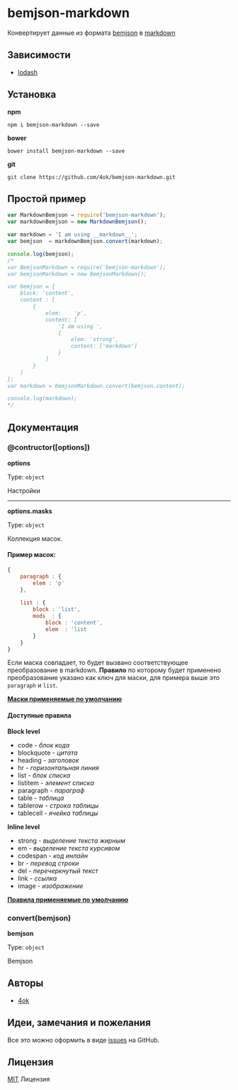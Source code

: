 # bemjson-markdown

Конвертирует данные из формата [bemjson](https://ru.bem.info/technology/bemjson/v2/bemjson/) в [markdown](https://ru.wikipedia.org/wiki/Markdown)

## Зависимости

- [lodash](https://www.npmjs.com/package/lodash)

## Установка

__npm__

`npm i bemjson-markdown --save`

__bower__

`bower install bemjson-markdown --save`

__git__

`git clone https://github.com/4ok/bemjson-markdown.git`

## Простой пример

```javascript
var MarkdownBemjson = require('bemjson-markdown');
var markdownBemjson = new MarkdownBemjson();

var markdown = 'I am using __markdown__';
var bemjson  = markdownBemjson.convert(markdown);

console.log(bemjson);
/*
var BemjsonMarkdown = require('bemjson-markdown');
var bemjsonMarkdown = new BemjsonMarkdown();

var bemjson = {
    block: 'content',
    content : [
        {
            elem:    'p',
            content: [
                'I am using ',
                {
                    elem: 'strong',
                    content: ['markdown']
                }
            ]
        }
    ]
};
var markdown = bemjsonMarkdown.convert(bemjson.content);

console.log(markdown);
*/
```
## Документация

### @contructor([options])

__options__

Type: `object`

Настройки

*****

__options.masks__

Type: `object`

Коллекция масок.  

#### Пример масок:

```javascript
{
    paragraph : {
        elem : 'p'
    },
    
    list : {
        block : 'list',
        mods  : {
            block : 'content',
            elem  : 'list
        }
    }
}
```

Если маска совпадает, то будет вызвано соответствующее преобразование в markdown.
**Правило** по которому будет применено преобразование указано как ключ для маски, для примера выше это `paragraph` и `list`.

__[Маски применяемые по умолчанию](masks/default.js)__

#### Доступные правила

__Block level__

- code - _блок кода_
- blockquote - _цитата_
- heading - _заголовок_
- hr - _горизонтальная линия_
- list - _блок списка_
- listitem - _элемент списка_
- paragraph - _параграф_
- table - _таблица_
- tablerow - _строка таблицы_
- tablecell - _ячейка таблицы_

__Inline level__

- strong - _выделение текста жирным_
- em - _выделение текста курсивом_
- codespan - _код инлайн_
- br - _перевод строки_
- del - _перечеркнутый текст_
- link - _ссылка_
- image - _изображение_

__[Правила применяемые по умолчанию](rules/default.js)__

### convert(bemjson)

__bemjson__

Type: `object`

Bemjson

## Авторы

- [4ok](https://github.com/4ok)

## Идеи, замечания и пожелания

Все это можно оформить в виде [issues](https://github.com/bem-incubator/bemjson-markdown/issues) на GitHub.

## Лицензия

[MIT](http://en.wikipedia.org/wiki/MIT_License) Лицензия